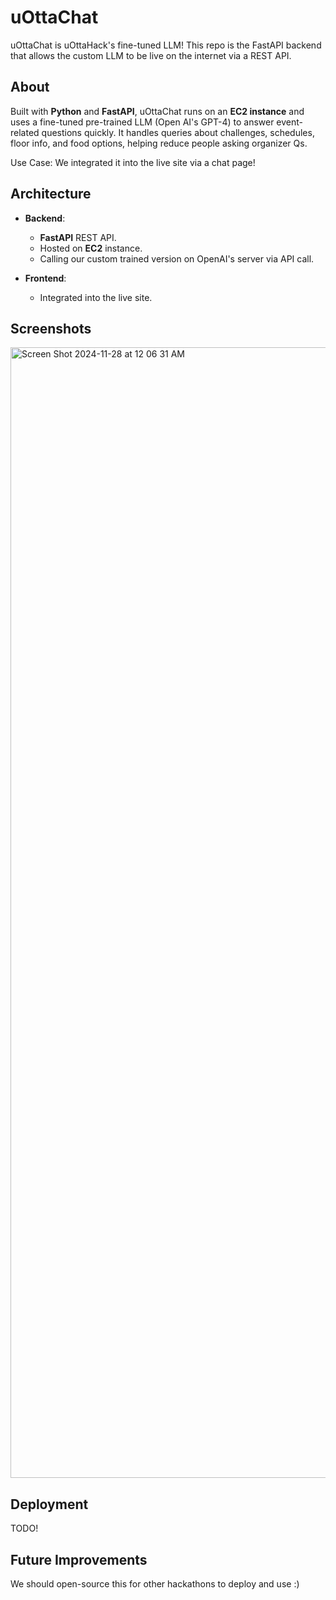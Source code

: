 # **uOttaChat**

uOttaChat is uOttaHack's fine-tuned LLM! This repo is the FastAPI backend that allows the custom LLM to be live on the internet via a REST API.

## **About**

Built with **Python** and **FastAPI**, uOttaChat runs on an **EC2 instance** and uses a fine-tuned pre-trained LLM (Open AI's GPT-4) to answer event-related questions quickly. It handles queries about challenges, schedules, floor info, and food options, helping reduce people asking organizer Qs.

Use Case: We integrated it into the live site via a chat page!

## **Architecture**

- **Backend**: 
  - **FastAPI** REST API.
  - Hosted on **EC2** instance.
  - Calling our custom trained version on OpenAI's server via API call.

- **Frontend**:
  - Integrated into the live site.


## **Screenshots**
<img width="1809" alt="Screen Shot 2024-11-28 at 12 06 31 AM" src="https://github.com/user-attachments/assets/242464a0-e7c3-4161-b479-89949b5b7611">


## **Deployment**
TODO!

## **Future Improvements**

We should open-source this for other hackathons to deploy and use :)

